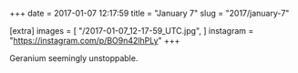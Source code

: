 +++
date = 2017-01-07 12:17:59
title = "January 7"
slug = "2017/january-7"

[extra]
images = [
    "/2017-01-07_12-17-59_UTC.jpg",
]
instagram = "https://instagram.com/p/BO9n42lhPLy"
+++

Geranium seemingly unstoppable.
